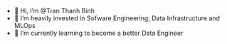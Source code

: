- 👋 Hi, I’m @Tran Thanh Binh
- 👀 I’m heavily invested in Sofware Engineering, Data Infrastructure and MLOps
- 🌱 I’m currently learning to become a better Data Engineer


<!---
TranThanhBinh1/TranThanhBinh1 is a ✨ special ✨ repository because its `README.md` (this file) appears on your GitHub profile.
You can click the Preview link to take a look at your changes.
--->

